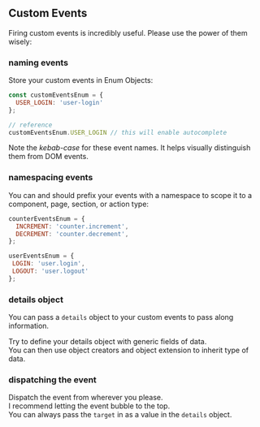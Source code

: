 ## Custom Events

Firing custom events is incredibly useful.  Please use the power of them wisely:

### naming events 

Store your custom events in Enum Objects:

```js
const customEventsEnum = {
  USER_LOGIN: 'user-login'
};

// reference
customEventsEnum.USER_LOGIN // this will enable autocomplete
```
Note the *kebab-case* for these event names.  It helps visually distinguish them from DOM events.

### namespacing events
You can and should prefix your events with a namespace to scope it to a component, page, section, or action type:
```js
counterEventsEnum = {
  INCREMENT: 'counter.increment',
  DECREMENT: 'counter.decrement',
};

userEventsEnum = {
 LOGIN: 'user.login',
 LOGOUT: 'user.logout'
};

```

### details object
You can pass a `details` object to your custom events to pass along information.

Try to define your details object with generic fields of data.  
You can then use object creators and 
object extension to inherit type of data.

### dispatching the event
Dispatch the event from wherever you please.  
I recommend letting the event bubble to the top.  
You can always pass the `target` 
in as a value in the `details` object.
